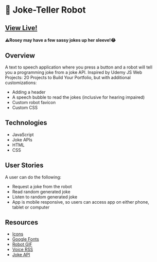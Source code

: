 # 🤖 Joke-Teller Robot

## [View Live!](https://apang20.github.io/joke-teller/) 
#### ⚠️Rosey may have a few sassy jokes up her sleeve!😂



## Overview
A text to speech application where you press a button and a robot will tell you a programming joke from a joke API. 
Inspired by Udemy JS Web Projects: 20 Projects to Build Your Portfolio, but with additional customizations:
- Adding a header
- A speech bubble to read the jokes (inclusive for hearing impaired) 
- Custom robot favicon
- Custom CSS





## Technologies 
- JavaScript  
- Joke APIs
- HTML
- CSS




## User Stories
A user can do the following: 
- Request a joke from the robot
- Read random generated joke
- Listen to random generated joke 
- App is mobile responsive, so users can access app on either phone, tablet or computer




## Resources
- [Icons](https://fontawesome.com/)
- [Google Fonts](https://fonts.google.com/)
- [Robot GIF](https://giphy.com/gifs/robot-cinema-4d-eyedesyn-3o7abtn7DuREEpsyWY) 
- [Voice RSS](http://www.voicerss.org/) 
- [Joke API](https://sv443.net/jokeapi/v2/) 


